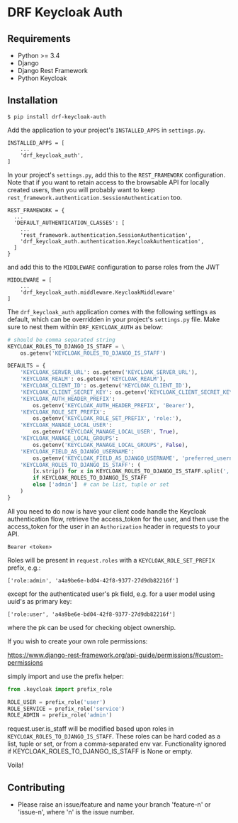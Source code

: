 # DRF Keycloak Auth

## Requirements


* Python >= 3.4
* Django
* Django Rest Framework
* Python Keycloak


## Installation

```
$ pip install drf-keycloak-auth
```

Add the application to your project's `INSTALLED_APPS` in `settings.py`.

```
INSTALLED_APPS = [
    ...
    'drf_keycloak_auth',
]
```

In your project's `settings.py`, add this to the `REST_FRAMEWORK` configuration. Note that if you want to retain access to the browsable API for locally created users, then you will probably want to keep `rest_framework.authentication.SessionAuthentication` too.

```
REST_FRAMEWORK = {
  ...
  'DEFAULT_AUTHENTICATION_CLASSES': [
    ...
    'rest_framework.authentication.SessionAuthentication',
    'drf_keycloak_auth.authentication.KeycloakAuthentication',
  ]
}
```

and add this to the `MIDDLEWARE` configuration to parse roles from the JWT

```
MIDDLEWARE = [
    ...
    'drf_keycloak_auth.middleware.KeycloakMiddleware'
]
```


The `drf_keycloak_auth` application comes with the following settings as default, which can be overridden in your project's `settings.py` file. Make sure to nest them within `DRF_KEYCLOAK_AUTH` as below:


```python
# should be comma separated string
KEYCLOAK_ROLES_TO_DJANGO_IS_STAFF = \
    os.getenv('KEYCLOAK_ROLES_TO_DJANGO_IS_STAFF')

DEFAULTS = {
    'KEYCLOAK_SERVER_URL': os.getenv('KEYCLOAK_SERVER_URL'),
    'KEYCLOAK_REALM': os.getenv('KEYCLOAK_REALM'),
    'KEYCLOAK_CLIENT_ID': os.getenv('KEYCLOAK_CLIENT_ID'),
    'KEYCLOAK_CLIENT_SECRET_KEY': os.getenv('KEYCLOAK_CLIENT_SECRET_KEY'),
    'KEYCLOAK_AUTH_HEADER_PREFIX':
        os.getenv('KEYCLOAK_AUTH_HEADER_PREFIX', 'Bearer'),
    'KEYCLOAK_ROLE_SET_PREFIX':
        os.getenv('KEYCLOAK_ROLE_SET_PREFIX', 'role:'),
    'KEYCLOAK_MANAGE_LOCAL_USER':
        os.getenv('KEYCLOAK_MANAGE_LOCAL_USER', True),
    'KEYCLOAK_MANAGE_LOCAL_GROUPS':
        os.getenv('KEYCLOAK_MANAGE_LOCAL_GROUPS', False),
    'KEYCLOAK_FIELD_AS_DJANGO_USERNAME':
        os.getenv('KEYCLOAK_FIELD_AS_DJANGO_USERNAME', 'preferred_username'),
    'KEYCLOAK_ROLES_TO_DJANGO_IS_STAFF': (
        [x.strip() for x in KEYCLOAK_ROLES_TO_DJANGO_IS_STAFF.split(',')]
        if KEYCLOAK_ROLES_TO_DJANGO_IS_STAFF
        else ['admin']  # can be list, tuple or set
    )
}
```

All you need to do now is have your client code handle the Keycloak authentication flow, retrieve the access_token for the user, and then use the access_token for the user in an `Authorization` header in requests to your API.

```
Bearer <token>
```

Roles will be present in `request.roles` with a `KEYCLOAK_ROLE_SET_PREFIX` prefix, e.g.:

```
['role:admin', 'a4a9be6e-bd04-42f8-9377-27d9db82216f']
```

except for the authenticated user's pk field, e.g. for a user model using uuid's as primary key:

```
['role:user', 'a4a9be6e-bd04-42f8-9377-27d9db82216f']
```

where the pk can be used for checking object ownership.

If you wish to create your own role permissions:

https://www.django-rest-framework.org/api-guide/permissions/#custom-permissions

simply import and use the prefix helper:

```python
from .keycloak import prefix_role

ROLE_USER = prefix_role('user')
ROLE_SERVICE = prefix_role('service')
ROLE_ADMIN = prefix_role('admin')
```

request.user.is_staff will be modified based upon roles in `KEYCLOAK_ROLES_TO_DJANGO_IS_STAFF`.
These roles can be hard coded as a list, tuple or set, or from a comma-separated env var.
Functionality ignored if KEYCLOAK_ROLES_TO_DJANGO_IS_STAFF is None or empty.


Voila!

## Contributing

* Please raise an issue/feature and name your branch 'feature-n' or 'issue-n', where 'n' is the issue number.
